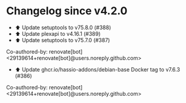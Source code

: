 # Changelog since v4.2.0
- ⬆️ Update setuptools to v75.8.0 (#388) 
- ⬆️ Update plexapi to v4.16.1 (#389) 
- ⬆️ Update setuptools to v75.7.0 (#387)

Co-authored-by: renovate[bot] <29139614+renovate[bot]@users.noreply.github.com> 
- ⬆️ Update ghcr.io/hassio-addons/debian-base Docker tag to v7.6.3 (#386)

Co-authored-by: renovate[bot] <29139614+renovate[bot]@users.noreply.github.com> 
